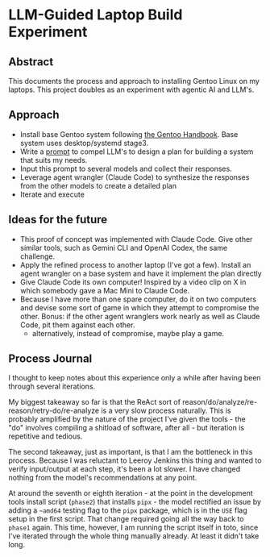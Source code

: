 # LLM-Guided Laptop Build Experiment

## Abstract

This documents the process and approach to installing Gentoo Linux on my laptops. This project doubles as an experiment with agentic AI and LLM's.  

## Approach

- Install base Gentoo system following [the Gentoo Handbook](https://wiki.gentoo.org/wiki/Handbook:AMD64). Base system uses desktop/systemd stage3.
- Write a [prompt](initial-llm-prompt.md) to compel LLM's to design a plan for building a system that suits my needs.
- Input this prompt to several models and collect their responses.
- Leverage agent wrangler (Claude Code) to synthesize the responses from the other models to create a detailed plan
- Iterate and execute

## Ideas for the future

- This proof of concept was implemented with Claude Code. Give other similar tools, such as Gemini CLI and OpenAI Codex, the same challenge.
- Apply the refined process to another laptop (I've got a few). Install an agent wrangler on a base system and have it implement the plan directly
- Give Claude Code its own computer! Inspired by a video clip on X in which somebody gave a Mac Mini to Claude Code.
- Because I have more than one spare computer, do it on two computers and devise some sort of game in which they attempt to compromise the other. Bonus: if the other agent wranglers work nearly as well as Claude Code, pit them against each other.
  - alternatively, instead of compromise, maybe play a game.

## Process Journal

I thought to keep notes about this experience only a while after having been through several iterations.  

My biggest takeaway so far is that the ReAct sort of reason/do/analyze/re-reason/retry-do/re-analyze is a very slow process naturally. This is probably amplified by the nature of the project I've given the tools - the "do" involves compiling a shitload of software, after all - but iteration is repetitive and tedious.  

The second takeaway, just as important, is that I am the bottleneck in this process. Because I was reluctant to Leeroy Jenkins this thing and wanted to verify input/output at each step, it's been a lot slower. I have changed nothing from the model's recommendations at any point.  

At around the seventh or eighth iteration - at the point in the development tools install script (`phase2`) that installs `pipx` - the model rectified an issue by adding a `~amd64` testing flag to the `pipx` package, which is in the `USE` flag setup in the first script. That change required going all the way back to `phase1` again. This time, however, I am running the script itself in toto, since I've iterated through the whole thing manually already. At least it didn't take long.